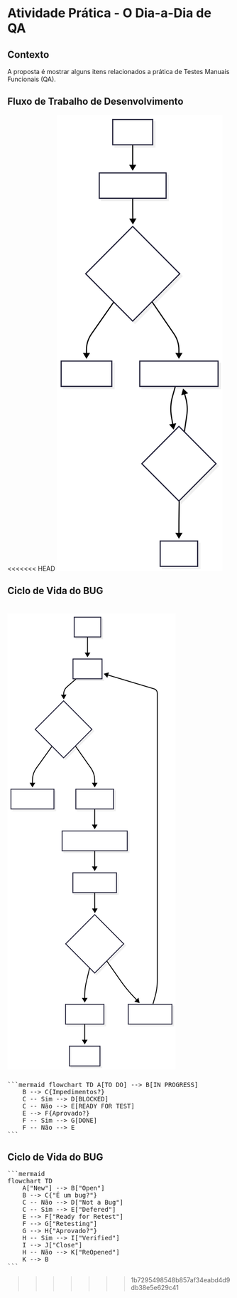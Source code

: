 # Atividade Prática - O Dia-a-Dia de QA

## Contexto
A proposta é mostrar alguns itens relacionados a prática de Testes Manuais Funcionais (QA).


## Fluxo de Trabalho de Desenvolvimento
<<<<<<< HEAD
![Fluxo Flowchart](Fluxo_diagram.svg)
## Ciclo de Vida do BUG
![Bug Flowchart](Bug_diagram.svg)
=======
<pre>```mermaid flowchart TD A[TO DO] --> B[IN PROGRESS]
    B --> C{Impedimentos?}
    C -- Sim --> D[BLOCKED]
    C -- Não --> E[READY FOR TEST]
    E --> F{Aprovado?}
    F -- Sim --> G[DONE]
    F -- Não --> E
```</pre>
## Ciclo de Vida do BUG
<pre>
```mermaid
flowchart TD
    A["New"] --> B["Open"]
    B --> C{"É um bug?"}
    C -- Não --> D["Not a Bug"]
    C -- Sim --> E["Defered"]
    E --> F["Ready for Retest"]
    F --> G["Retesting"]
    G --> H{"Aprovado?"}
    H -- Sim --> I["Verified"]
    I --> J["Close"]
    H -- Não --> K["ReOpened"]
    K --> B
```</pre>
>>>>>>> 1b7295498548b857af34eabd4d9db38e5e629c41


